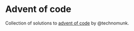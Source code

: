 # Advent of code

Collection of solutions to [advent of code](https://adventofcode.com/) by @technomunk.
